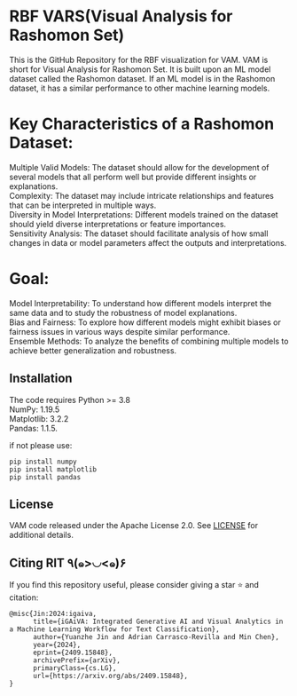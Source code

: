 # RBF VARS(Visual Analysis for Rashomon Set)
This is the GitHub Repository for the RBF visualization for VAM. VAM is short for Visual Analysis for Rashomon Set. It is built upon an ML model dataset called the Rashomon dataset. If an ML model is in the Rashomon dataset, it has a similar performance to other machine learning models.

Key Characteristics of a Rashomon Dataset:
===
Multiple Valid Models: The dataset should allow for the development of several models that all perform well but provide different insights or explanations.  
Complexity: The dataset may include intricate relationships and features that can be interpreted in multiple ways.  
Diversity in Model Interpretations: Different models trained on the dataset should yield diverse interpretations or feature importances.  
Sensitivity Analysis: The dataset should facilitate analysis of how small changes in data or model parameters affect the outputs and interpretations.  

Goal:
===
Model Interpretability: To understand how different models interpret the same data and to study the robustness of model explanations.    
Bias and Fairness: To explore how different models might exhibit biases or fairness issues in various ways despite similar performance.    
Ensemble Methods: To analyze the benefits of combining multiple models to achieve better generalization and robustness.  

## Installation

The code requires Python >= 3.8  
NumPy: 1.19.5  
Matplotlib: 3.2.2  
Pandas: 1.1.5.  

if not please use:
```
pip install numpy
pip install matplotlib
pip install pandas
```

## License

VAM code released under the Apache License 2.0. See [LICENSE](LICENSE) for additional details.

## Citing RIT ٩(๑>◡<๑)۶

If you find this repository useful, please consider giving a star :star: and citation:

```
@misc{Jin:2024:igaiva,
      title={iGAiVA: Integrated Generative AI and Visual Analytics in a Machine Learning Workflow for Text Classification}, 
      author={Yuanzhe Jin and Adrian Carrasco-Revilla and Min Chen},
      year={2024},
      eprint={2409.15848},
      archivePrefix={arXiv},
      primaryClass={cs.LG},
      url={https://arxiv.org/abs/2409.15848}, 
}
```
